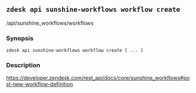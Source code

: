 ## `zdesk api sunshine-workflows workflow create`

/api/sunshine_workflows/workflows

### Synopsis

    zdesk api sunshine-workflows workflow create [ ... ]

### Description

https://developer.zendesk.com/rest_api/docs/core/sunshine_workflows#post-new-workflow-definition

